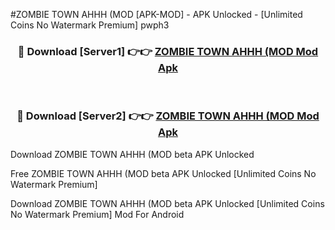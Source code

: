 #ZOMBIE TOWN AHHH (MOD [APK-MOD] - APK Unlocked - [Unlimited Coins No Watermark Premium] pwph3



<div align="center">

<h3>🔴 Download [Server1] 👉👉 <a href="https://momento.my/?title=ZOMBIE_TOWN_AHHH_(MOD">ZOMBIE TOWN AHHH (MOD Mod Apk</a></h3><br>

<h3>🔴 Download [Server2] 👉👉 <a href="https://momento.my/?title=ZOMBIE_TOWN_AHHH_(MOD">ZOMBIE TOWN AHHH (MOD Mod Apk</a></h3>
</div>



Download ZOMBIE TOWN AHHH (MOD beta APK Unlocked

Free ZOMBIE TOWN AHHH (MOD beta APK Unlocked [Unlimited Coins No Watermark Premium]

Download ZOMBIE TOWN AHHH (MOD beta APK Unlocked [Unlimited Coins No Watermark Premium] Mod For Android
